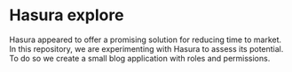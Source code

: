 # Hasura explore

Hasura appeared to offer a promising solution for reducing time to market. In this repository, we are experimenting with Hasura to assess its potential. To do so we create a small blog application with roles and permissions.
